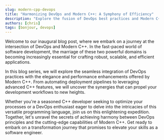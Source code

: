 ```yaml
---
slug: modern-cpp-devops
title: "Harmonizing DevOps and Modern C++: A Symphony of Efficiency"
description: "Explore the fusion of DevOps best practices and Modern C++ precision in our blog—unlocking secrets for seamless, efficient software development."
authors: [chris]
tags: [bonjour, devops]
---
```


Welcome to our inaugural blog post, where we embark on a journey at the intersection of DevOps and Modern C++. In the fast-paced world of software development, the marriage of these two powerful domains is becoming increasingly essential for crafting robust, scalable, and efficient applications.

In this blog series, we will explore the seamless integration of DevOps practices with the elegance and performance enhancements offered by Modern C++. From automating deployment pipelines to leveraging advanced C++ features, we will uncover the synergies that can propel your development workflows to new heights.

Whether you're a seasoned C++ developer seeking to optimize your processes or a DevOps enthusiast eager to delve into the intricacies of this versatile programming language, join us on this enlightening expedition. Together, let's unravel the secrets of achieving harmony between DevOps principles and the cutting-edge capabilities of Modern C++. Get ready to embark on a transformation journey that promises to elevate your skills as a software engineer.
